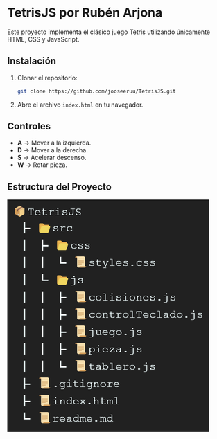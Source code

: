 # TetrisJS por Rubén Arjona

Este proyecto implementa el clásico juego Tetris utilizando únicamente HTML, CSS y JavaScript.

## Instalación

1. Clonar el repositorio:

    ```bash
    git clone https://github.com/jooseeruu/TetrisJS.git
    ```

2. Abre el archivo `index.html` en tu navegador.

## Controles

- **A** -> Mover a la izquierda.
- **D** -> Mover a la derecha.
- **S** -> Acelerar descenso.
- **W** -> Rotar pieza.

## Estructura del Proyecto
![tree](image.png)